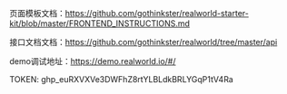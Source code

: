 页面模板文档：https://github.com/gothinkster/realworld-starter-kit/blob/master/FRONTEND_INSTRUCTIONS.md

接口文档文档：https://github.com/gothinkster/realworld/tree/master/api

demo调试地址：https://demo.realworld.io/#/

TOKEN: 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